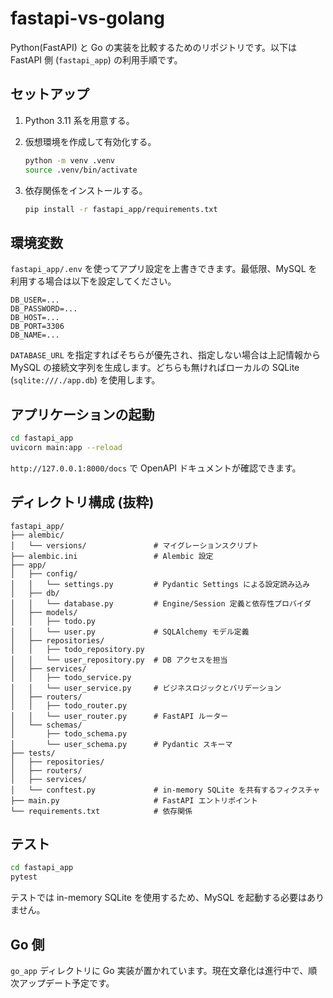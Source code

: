 # fastapi-vs-golang

Python(FastAPI) と Go の実装を比較するためのリポジトリです。以下は FastAPI 側 (`fastapi_app`) の利用手順です。

## セットアップ

1. Python 3.11 系を用意する。
2. 仮想環境を作成して有効化する。

   ```bash
   python -m venv .venv
   source .venv/bin/activate
   ```

3. 依存関係をインストールする。

   ```bash
   pip install -r fastapi_app/requirements.txt
   ```

## 環境変数

`fastapi_app/.env` を使ってアプリ設定を上書きできます。最低限、MySQL を利用する場合は以下を設定してください。

```env
DB_USER=...
DB_PASSWORD=...
DB_HOST=...
DB_PORT=3306
DB_NAME=...
```

`DATABASE_URL` を指定すればそちらが優先され、指定しない場合は上記情報から MySQL の接続文字列を生成します。どちらも無ければローカルの SQLite (`sqlite:///./app.db`) を使用します。

## アプリケーションの起動

```bash
cd fastapi_app
uvicorn main:app --reload
```

`http://127.0.0.1:8000/docs` で OpenAPI ドキュメントが確認できます。

## ディレクトリ構成 (抜粋)

```
fastapi_app/
├── alembic/
│   └── versions/               # マイグレーションスクリプト
├── alembic.ini                 # Alembic 設定
├── app/
│   ├── config/
│   │   └── settings.py         # Pydantic Settings による設定読み込み
│   ├── db/
│   │   └── database.py         # Engine/Session 定義と依存性プロバイダ
│   ├── models/
│   │   ├── todo.py
│   │   └── user.py             # SQLAlchemy モデル定義
│   ├── repositories/
│   │   ├── todo_repository.py
│   │   └── user_repository.py  # DB アクセスを担当
│   ├── services/
│   │   ├── todo_service.py
│   │   └── user_service.py     # ビジネスロジックとバリデーション
│   ├── routers/
│   │   ├── todo_router.py
│   │   └── user_router.py      # FastAPI ルーター
│   └── schemas/
│       ├── todo_schema.py
│       └── user_schema.py      # Pydantic スキーマ
├── tests/
│   ├── repositories/
│   ├── routers/
│   ├── services/
│   └── conftest.py             # in-memory SQLite を共有するフィクスチャ
├── main.py                     # FastAPI エントリポイント
└── requirements.txt            # 依存関係
```

## テスト

```bash
cd fastapi_app
pytest
```

テストでは in-memory SQLite を使用するため、MySQL を起動する必要はありません。

## Go 側

`go_app` ディレクトリに Go 実装が置かれています。現在文章化は進行中で、順次アップデート予定です。
